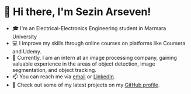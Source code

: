 # 👋  Hi there, I'm Sezin Arseven!
- 🎓 I'm an Electrical-Electronics Engineering student in Marmara University
- 💻 I improve my skills through online courses on platforms like Coursera and Udemy.
- 🌱 Currently, I am an intern at an image processing company, gaining valuable experience in the areas of object detection, image segmentation, and object tracking.
- 📫 You can reach me via [email](mailto:sezin.arseven@hotmail.com) or [LinkedIn](https://www.linkedin.com/in/sezin-arseven-98bab61b6/).
- 👀 Check out some of my latest projects on my [GitHub profile](https://github.com/sezinarseven).

